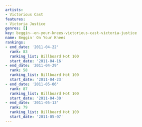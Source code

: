 ```yaml
---
artists:
- Victorious Cast
features:
- Victoria Justice
genres: []
key: beggin--on-your-knees-victorious-cast-victoria-justice
name: Beggin' On Your Knees
rankings:
- end_date: '2011-04-22'
  rank: 83
  ranking_list: Billboard Hot 100
  start_date: '2011-04-16'
- end_date: '2011-04-29'
  rank: 58
  ranking_list: Billboard Hot 100
  start_date: '2011-04-23'
- end_date: '2011-05-06'
  rank: 87
  ranking_list: Billboard Hot 100
  start_date: '2011-04-30'
- end_date: '2011-05-13'
  rank: 79
  ranking_list: Billboard Hot 100
  start_date: '2011-05-07'
---
```


